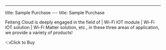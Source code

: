 ---
title: Sample Purchase
--- title: Sample Purchase



Feiteng Cloud is deeply engaged in the field of | Wi-Fi IOT module | Wi-Fi IOT solution | Wi-Fi Matter solution, etc., in these three areas of application, we provide a variety of products!

👈Click to Buy